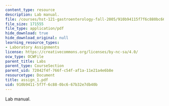 ```yaml
---
content_type: resource
description: Lab manual.
file: /courses/hst-121-gastroenterology-fall-2005/910b94115f7f6c880bc667b32e7db40b_assign_1.pdf
file_size: 171555
file_type: application/pdf
hide_download: true
hide_download_original: null
learning_resource_types:
- Laboratory Assignments
license: https://creativecommons.org/licenses/by-nc-sa/4.0/
ocw_type: OCWFile
parent_title: Labs
parent_type: CourseSection
parent_uid: 72042f4f-766f-c54f-af1a-11e21a4e6b8e
resourcetype: Document
title: assign_1.pdf
uid: 910b9411-5f7f-6c88-0bc6-67b32e7db40b
---
```

Lab manual.
